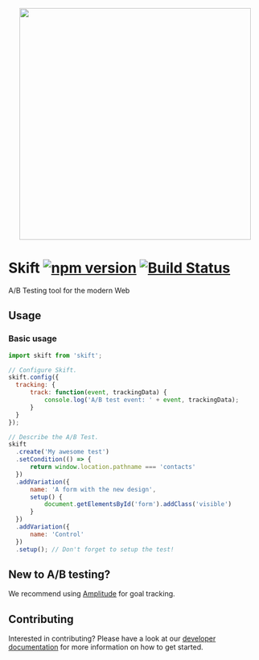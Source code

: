 <p align="center">
  <img width="460" height="auto" src="https://user-images.githubusercontent.com/3983879/27422227-ac2dc336-572d-11e7-9c48-94a56fcf1191.png">
</p>

# Skift [![npm version](https://badge.fury.io/js/skift.svg)](https://badge.fury.io/js/skift) [![Build Status](https://travis-ci.org/trustpilot/skift.svg?branch=master)](https://travis-ci.org/trustpilot/skift)

A/B Testing tool for the modern Web

## Usage

### Basic usage

```js
import skift from 'skift';

// Configure Skift.
skift.config({
  tracking: {
      track: function(event, trackingData) {
          console.log('A/B test event: ' + event, trackingData);
      }
  }
});

// Describe the A/B Test.
skift
  .create('My awesome test')
  .setCondition(() => {
      return window.location.pathname === 'contacts'
  })
  .addVariation({
      name: 'A form with the new design',
      setup() {
          document.getElementsById('form').addClass('visible')
      }
  })
  .addVariation({
      name: 'Control'
  })
  .setup(); // Don't forget to setup the test!
```

## New to A/B testing?

We recommend using [Amplitude](https://amplitude.com/) for goal tracking.

## Contributing

Interested in contributing? Please have a look at our [developer documentation](CONTRIBUTING.md) for more information on how to get started.
